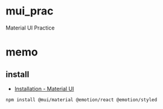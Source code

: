 # mui_prac
Material UI Practice

# memo
## install
- [Installation - Material UI](https://mui.com/material-ui/getting-started/installation/)

```
npm install @mui/material @emotion/react @emotion/styled
```
